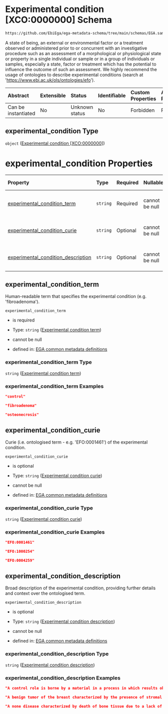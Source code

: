 # Experimental condition \[XCO:0000000] Schema

```txt
https://github.com/EbiEga/ega-metadata-schema/tree/main/schemas/EGA.sample.json#/properties/minimal_public_attributes/properties/experimental_condition
```

A state of being, an external or environmental factor or a treatment observed or administered prior to or concurrent with an investigative procedure such as an assessment of a morphological or physiological state or property in a single individual or sample or in a group of individuals or samples, especially a state, factor or treatment which has the potential to influence the outcome of such an assessment. We highly recommend the usage of ontologies to describe experimental conditions (search at '<https://www.ebi.ac.uk/ols/ontologies/efo>').

| Abstract            | Extensible | Status         | Identifiable | Custom Properties | Additional Properties | Access Restrictions | Defined In                                                        |
| :------------------ | :--------- | :------------- | :----------- | :---------------- | :-------------------- | :------------------ | :---------------------------------------------------------------- |
| Can be instantiated | No         | Unknown status | No           | Forbidden         | Forbidden             | none                | [EGA.sample.json*](../out/EGA.sample.json "open original schema") |

## experimental_condition Type

`object` ([Experimental condition \[XCO:0000000\]](ega-2-definitions-experimental-condition-xco0000000.md))

# experimental_condition Properties

| Property                                                                  | Type     | Required | Nullable       | Defined by                                                                                                                                                                                                                                                                                                                         |
| :------------------------------------------------------------------------ | :------- | :------- | :------------- | :--------------------------------------------------------------------------------------------------------------------------------------------------------------------------------------------------------------------------------------------------------------------------------------------------------------------------------- |
| [experimental_condition_term](#experimental_condition_term)               | `string` | Required | cannot be null | [EGA common metadata definitions](ega-2-definitions-experimental-condition-xco0000000-properties-experimental-condition-term.md "https://github.com/EbiEga/ega-metadata-schema/tree/main/schemas/EGA.common-definitions.json#/definitions/experimental_condition_descriptor/properties/experimental_condition_term")               |
| [experimental_condition_curie](#experimental_condition_curie)             | `string` | Optional | cannot be null | [EGA common metadata definitions](ega-2-definitions-experimental-condition-xco0000000-properties-experimental-condition-curie.md "https://github.com/EbiEga/ega-metadata-schema/tree/main/schemas/EGA.common-definitions.json#/definitions/experimental_condition_descriptor/properties/experimental_condition_curie")             |
| [experimental_condition_description](#experimental_condition_description) | `string` | Optional | cannot be null | [EGA common metadata definitions](ega-2-definitions-experimental-condition-xco0000000-properties-experimental-condition-description.md "https://github.com/EbiEga/ega-metadata-schema/tree/main/schemas/EGA.common-definitions.json#/definitions/experimental_condition_descriptor/properties/experimental_condition_description") |

## experimental_condition_term

Human-readable term that specifies the experimental condition (e.g. 'fibroadenoma').

`experimental_condition_term`

*   is required

*   Type: `string` ([Experimental condition term](ega-2-definitions-experimental-condition-xco0000000-properties-experimental-condition-term.md))

*   cannot be null

*   defined in: [EGA common metadata definitions](ega-2-definitions-experimental-condition-xco0000000-properties-experimental-condition-term.md "https://github.com/EbiEga/ega-metadata-schema/tree/main/schemas/EGA.common-definitions.json#/definitions/experimental_condition_descriptor/properties/experimental_condition_term")

### experimental_condition_term Type

`string` ([Experimental condition term](ega-2-definitions-experimental-condition-xco0000000-properties-experimental-condition-term.md))

### experimental_condition_term Examples

```json
"control"
```

```json
"fibroadenoma"
```

```json
"osteonecrosis"
```

## experimental_condition_curie

Curie (i.e. ontologised term - e.g. 'EFO:0001461') of the experimental condition.

`experimental_condition_curie`

*   is optional

*   Type: `string` ([Experimental condition curie](ega-2-definitions-experimental-condition-xco0000000-properties-experimental-condition-curie.md))

*   cannot be null

*   defined in: [EGA common metadata definitions](ega-2-definitions-experimental-condition-xco0000000-properties-experimental-condition-curie.md "https://github.com/EbiEga/ega-metadata-schema/tree/main/schemas/EGA.common-definitions.json#/definitions/experimental_condition_descriptor/properties/experimental_condition_curie")

### experimental_condition_curie Type

`string` ([Experimental condition curie](ega-2-definitions-experimental-condition-xco0000000-properties-experimental-condition-curie.md))

### experimental_condition_curie Examples

```json
"EFO:0001461"
```

```json
"EFO:1000254"
```

```json
"EFO:0004259"
```

## experimental_condition_description

Broad description of the experimental condition, providing further details and context over the ontologised term.

`experimental_condition_description`

*   is optional

*   Type: `string` ([Experimental condition description](ega-2-definitions-experimental-condition-xco0000000-properties-experimental-condition-description.md))

*   cannot be null

*   defined in: [EGA common metadata definitions](ega-2-definitions-experimental-condition-xco0000000-properties-experimental-condition-description.md "https://github.com/EbiEga/ega-metadata-schema/tree/main/schemas/EGA.common-definitions.json#/definitions/experimental_condition_descriptor/properties/experimental_condition_description")

### experimental_condition_description Type

`string` ([Experimental condition description](ega-2-definitions-experimental-condition-xco0000000-properties-experimental-condition-description.md))

### experimental_condition_description Examples

```json
"A control role is borne by a material in a process in which results obtained from an experimental sample and a control sample are compared."
```

```json
"A benign tumor of the breast characterized by the presence of stromal and epithelial elements."
```

```json
"A none disease characterized by death of bone tissue due to a lack of blood supply."
```
